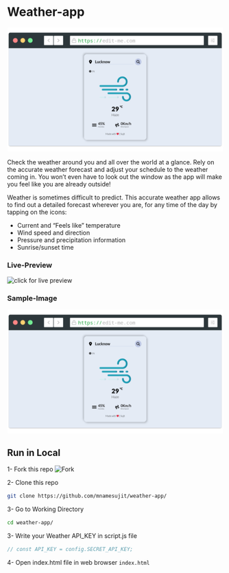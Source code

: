 # Weather-app
<img src= "img/screenshot-rocks.png" width="800" />


Check the weather around you and all over the world at a glance.
Rely on the accurate weather forecast and adjust your schedule to the weather coming in. You won’t even have to look out the window as the app will make you feel like you are already outside!

Weather is sometimes difficult to predict. This accurate weather app allows to find out a detailed forecast wherever you are, for any time of the day by tapping on the icons:
- Current and “Feels like” temperature
- Wind speed and direction
- Pressure and precipitation information 
- Sunrise/sunset time

### Live-Preview

![click for live preview](https://mnamesujit.github.io/weather-app/)

### Sample-Image
<img src= "img/screenshot-rocks.png" width="800" />


Run in Local
----------
1- Fork this repo
![Fork](https://github.com/mnamesujit/weather-app/)

2- Clone this repo

```sh
git clone https://github.com/mnamesujit/weather-app/
```
3- Go to Working Directory
```sh
cd weather-app/
```
3- Write your Weather API_KEY in script.js file
```js
// const API_KEY = config.SECRET_API_KEY;
```

4- Open index.html file in web browser ```index.html```
